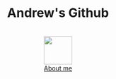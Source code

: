 ### 

<h1 align="center"> 
  Andrew's Github
</h1> 
<p align="center"> 
  <br />
  <img src="https://starbounder.org/mediawiki/images/3/3e/Bunny.gif" width=64 height=64 />
  <br />
  <a href="https://andw.xyz"> About me </a>
</p> 
